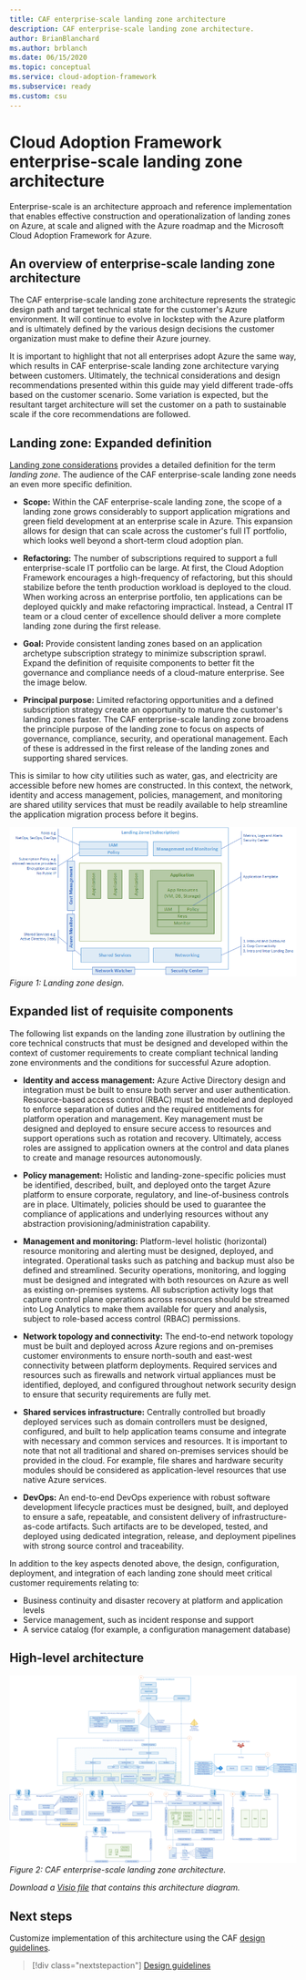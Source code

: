 ```yaml
---
title: CAF enterprise-scale landing zone architecture
description: CAF enterprise-scale landing zone architecture.
author: BrianBlanchard
ms.author: brblanch
ms.date: 06/15/2020
ms.topic: conceptual
ms.service: cloud-adoption-framework
ms.subservice: ready
ms.custom: csu
---
```


<!-- cSpell:ignore CAF -->

# Cloud Adoption Framework enterprise-scale landing zone architecture

Enterprise-scale is an architecture approach and reference implementation that enables effective construction and operationalization of landing zones on Azure, at scale and aligned with the Azure roadmap and the Microsoft Cloud Adoption Framework for Azure.

## An overview of enterprise-scale landing zone architecture

The CAF enterprise-scale landing zone architecture represents the strategic design path and target technical state for the customer's Azure environment. It will continue to evolve in lockstep with the Azure platform and is ultimately defined by the various design decisions the customer organization must make to define their Azure journey.

It is important to highlight that not all enterprises adopt Azure the same way, which results in CAF enterprise-scale landing zone architecture varying between customers. Ultimately, the technical considerations and design recommendations presented within this guide may yield different trade-offs based on the customer scenario. Some variation is expected, but the resultant target architecture will set the customer on a path to sustainable scale if the core recommendations are followed.

## Landing zone: Expanded definition

[Landing zone considerations](../../ready/considerations/index.md) provides a detailed definition for the term _landing zone_. The audience of the CAF enterprise-scale landing zone needs an even more specific definition.

- **Scope:** Within the CAF enterprise-scale landing zone, the scope of a landing zone grows considerably to support application migrations and green field development at an enterprise scale in Azure. This expansion allows for design that can scale across the customer's full IT portfolio, which looks well beyond a short-term cloud adoption plan.

- **Refactoring:** The number of subscriptions required to support a full enterprise-scale IT portfolio can be large. At first, the Cloud Adoption Framework encourages a high-frequency of refactoring, but this should stabilize before the tenth production workload is deployed to the cloud. When working across an enterprise portfolio, ten applications can be deployed quickly and make refactoring impractical. Instead, a Central IT team or a cloud center of excellence should deliver a more complete landing zone during the first release.

- **Goal:** Provide consistent landing zones based on an application archetype subscription strategy to minimize subscription sprawl. Expand the definition of requisite components to better fit the governance and compliance needs of a cloud-mature enterprise. See the image below.

- **Principal purpose:** Limited refactoring opportunities and a defined subscription strategy create an opportunity to mature the customer's landing zones faster. The CAF enterprise-scale landing zone broadens the principle purpose of the landing zone to focus on aspects of governance, compliance, security, and operational management. Each of these is addressed in the first release of the landing zones and supporting shared services.

This is similar to how city utilities such as water, gas, and electricity are accessible before new homes are constructed. In this context, the network, identity and access management, policies, management, and monitoring are shared utility services that must be readily available to help streamline the application migration process before it begins.

![Landing zone](./media/lz-design.png)
_Figure 1: Landing zone design._

## Expanded list of requisite components

The following list expands on the landing zone illustration by outlining the core technical constructs that must be designed and developed within the context of customer requirements to create compliant technical landing zone environments and the conditions for successful Azure adoption.

- **Identity and access management:** Azure Active Directory design and integration must be built to ensure both server and user authentication. Resource-based access control (RBAC) must be modeled and deployed to enforce separation of duties and the required entitlements for platform operation and management. Key management must be designed and deployed to ensure secure access to resources and support operations such as rotation and recovery. Ultimately, access roles are assigned to application owners at the control and data planes to create and manage resources autonomously.

- **Policy management:** Holistic and landing-zone-specific policies must be identified, described, built, and deployed onto the target Azure platform to ensure corporate, regulatory, and line-of-business controls are in place. Ultimately, policies should be used to guarantee the compliance of applications and underlying resources without any abstraction provisioning/administration capability.

- **Management and monitoring:** Platform-level holistic (horizontal) resource monitoring and alerting must be designed, deployed, and integrated. Operational tasks such as patching and backup must also be defined and streamlined. Security operations, monitoring, and logging must be designed and integrated with both resources on Azure as well as existing on-premises systems. All subscription activity logs that capture control plane operations across resources should be streamed into Log Analytics to make them available for query and analysis, subject to role-based access control (RBAC) permissions.

- **Network topology and connectivity:** The end-to-end network topology must be built and deployed across Azure regions and on-premises customer environments to ensure north-south and east-west connectivity between platform deployments. Required services and resources such as firewalls and network virtual appliances must be identified, deployed, and configured throughout network security design to ensure that security requirements are fully met.

- **Shared services infrastructure:** Centrally controlled but broadly deployed services such as domain controllers must be designed, configured, and built to help application teams consume and integrate with necessary and common services and resources. It is important to note that not all traditional and shared on-premises services should be provided in the cloud. For example, file shares and hardware security modules should be considered as application-level resources that use native Azure services.

- **DevOps:** An end-to-end DevOps experience with robust software development lifecycle practices must be designed, built, and deployed to ensure a safe, repeatable, and consistent delivery of infrastructure-as-code artifacts. Such artifacts are to be developed, tested, and deployed using dedicated integration, release, and deployment pipelines with strong source control and traceability.

In addition to the key aspects denoted above, the design, configuration, deployment, and integration of each landing zone should meet critical customer requirements relating to:

- Business continuity and disaster recovery at platform and application levels
- Service management, such as incident response and support
- A service catalog (for example, a configuration management database)

## High-level architecture

![CAF enterprise-scale landing zone architecture](./media/ns-arch.png)
_Figure 2: CAF enterprise-scale landing zone architecture._

_Download a [Visio file](https://github.com/microsoft/CloudAdoptionFramework/blob/master/ready/enterprise-scale-architecture.vsdx) that contains this architecture diagram._

## Next steps

Customize implementation of this architecture using the CAF [design guidelines](./design-guidelines.md).

> [!div class="nextstepaction"]
> [Design guidelines](./design-guidelines.md)
